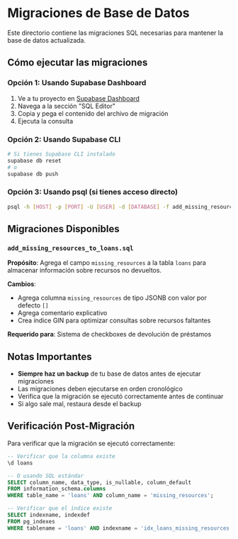 # Migraciones de Base de Datos

Este directorio contiene las migraciones SQL necesarias para mantener la base de datos actualizada.

## Cómo ejecutar las migraciones

### Opción 1: Usando Supabase Dashboard
1. Ve a tu proyecto en [Supabase Dashboard](https://supabase.com/dashboard)
2. Navega a la sección "SQL Editor"
3. Copia y pega el contenido del archivo de migración
4. Ejecuta la consulta

### Opción 2: Usando Supabase CLI
```bash
# Si tienes Supabase CLI instalado
supabase db reset
# o
supabase db push
```

### Opción 3: Usando psql (si tienes acceso directo)
```bash
psql -h [HOST] -p [PORT] -U [USER] -d [DATABASE] -f add_missing_resources_to_loans.sql
```

## Migraciones Disponibles

### `add_missing_resources_to_loans.sql`
**Propósito**: Agrega el campo `missing_resources` a la tabla `loans` para almacenar información sobre recursos no devueltos.

**Cambios**:
- Agrega columna `missing_resources` de tipo JSONB con valor por defecto `[]`
- Agrega comentario explicativo
- Crea índice GIN para optimizar consultas sobre recursos faltantes

**Requerido para**: Sistema de checkboxes de devolución de préstamos

## Notas Importantes

- **Siempre haz un backup** de tu base de datos antes de ejecutar migraciones
- Las migraciones deben ejecutarse en orden cronológico
- Verifica que la migración se ejecutó correctamente antes de continuar
- Si algo sale mal, restaura desde el backup

## Verificación Post-Migración

Para verificar que la migración se ejecutó correctamente:

```sql
-- Verificar que la columna existe
\d loans

-- O usando SQL estándar
SELECT column_name, data_type, is_nullable, column_default 
FROM information_schema.columns 
WHERE table_name = 'loans' AND column_name = 'missing_resources';

-- Verificar que el índice existe
SELECT indexname, indexdef 
FROM pg_indexes 
WHERE tablename = 'loans' AND indexname = 'idx_loans_missing_resources';
```
